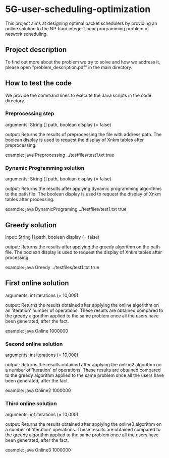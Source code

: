 # 5G-user-scheduling-optimization
This project aims at designing optimal packet schedulers by providing an online solution to the NP-hard integer linear programming problem of network scheduling.

## Project description
To find out more about the problem we try to solve and how we address it, please open "problem_description.pdf" in the main directory.

## How to test the code
We provide the command lines to execute the Java scripts in the code directory.
### Preprocessing step
arguments: String [] path, boolean display (= false)

output: Returns the results of preprocessing the file with address path. The boolean display is used to request the display of Xnkm tables after preprocessing.

example: java Preprocessing ../testfiles/test1.txt true


### Dynamic Programming solution
arguments: String [] path, boolean display (= false)

output: Returns the results after applying dynamic programming algorithms to the path file. The boolean display is used to request the display of Xnkm tables after processing.

example: java DynamicPrograming ../testfiles/test1.txt true


## Greedy solution
input: String [] path, boolean display (= false)

output: Returns the results after applying the greedy algorithm on the path file. The boolean display is used to request the display of Xnkm tables after processing.

example: java Greedy ../testfiles/test1.txt true

## First online solution
arguments: int iterations (= 10,000)

output: Returns the results obtained after applying the online algorithm on an 'iteration' number of operations. These results are obtained compared to the greedy algorithm applied to the same problem once all the users have been generated, after the fact.

example: java Online 1000000

### Second online solution
arguments: int iterations (= 10,000)

output: Returns the results obtained after applying the online2 algorithm on a number of 'iteration' of operations. These results are obtained compared to the greedy algorithm applied to the same problem once all the users have been generated, after the fact.

example: java Online2 1000000

### Third online solution
arguments: int iterations (= 10,000)

output: Returns the results obtained after applying the online3 algorithm on a number of 'iteration' operations. These results are obtained compared to the greedy algorithm applied to the same problem once all the users have been generated, after the fact.

example: java Online3 1000000
